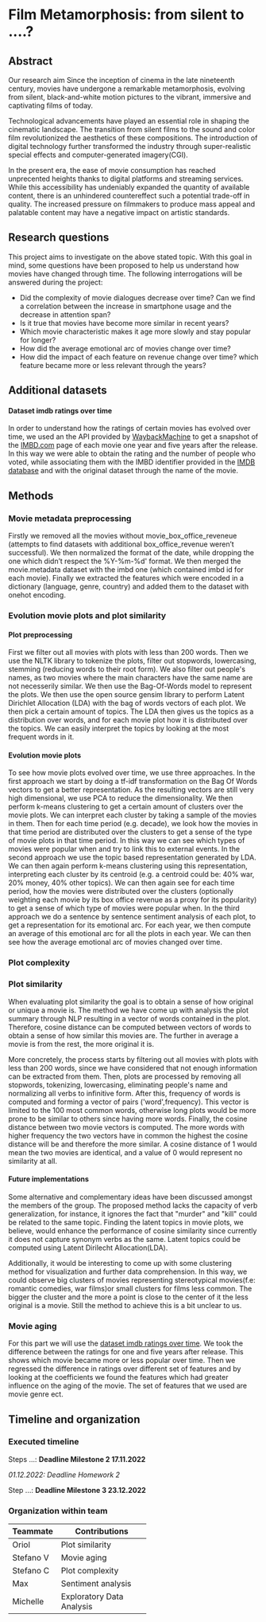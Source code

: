 # Film Metamorphosis: from silent to ....?

## Abstract

Our research aim 
Since the inception of cinema in the late nineteenth century, movies have undergone a remarkable metamorphosis, evolving from silent, black-and-white motion pictures to the vibrant, immersive and captivating films of today. 

Technological advancements have played an essential role in shaping the cinematic landscape. The transition from silent films to the sound and color film revolutionized the aesthetics of these compositions. The introduction of digital technology further transformed the industry through super-realistic special effects and computer-generated imagery(CGI).

In the present era, the ease of movie consumption has reached unprecented heights thanks to digital platforms and streaming services. While this accessibility has undeniably expanded the quantity of available content, there is an unhindered countereffect such a potential trade-off in quality. The increased pressure on filmmakers to produce mass appeal and palatable content may have a negative impact on artistic standards.



## Research questions
This project aims to investigate on the above stated topic. With this goal in mind, some questions have been proposed to help us understand how movies have changed through time. The following interrogations will be answered during the project:

- Did the complexity of movie dialogues decrease over time? Can we find a correlation between the increase in smartphone usage and the decrease in attention span? 
- Is it true that movies have become more similar in recent years? 
- Which movie characteristic makes it age more slowly and stay popular for longer?
- How did the average emotional arc of movies change over time? 
- How did the impact of each feature on revenue change over time? which feature became more or less relevant through the years? 


## Additional datasets

#### Dataset imdb ratings over time 

In order to understand how the ratings of certain movies has evolved over time, we used an the API provided by [WaybackMachine](https://archive.org/help/wayback_api.php) to get a snapshot of the [IMBD.com](https://www.imdb.com/) page of each movie one year and five years after the release. In this way we were able to obtain the rating and the number of people who voted, while associating them with the IMBD identifier provided in the [IMDB database](https://datasets.imdbws.com/title.basics.tsv.gz) and with the original dataset through the name of the movie.

<!-- imdb_ratings -->

## Methods

### Movie metadata preprocessing

Firstly we removed all the movies without movie_box_office_reveneue (attempts to find datasets with additional box_office_revenue weren’t successful). 
We then normalized the format of the date, while dropping the one which didn’t respect the %Y-%m-%d' format. 
We then merged the movie.metadata dataset with the imbd one (which contained imbd id for each movie). Finally we extracted the features which were encoded in a dictionary (language, genre, country) and added them to the dataset with onehot encoding. 

### Evolution movie plots and plot similarity
#### Plot preprocessing
First we filter out all movies with plots with less than 200 words. Then we use the NLTK library to tokenize the plots, filter out stopwords, lowercasing, stemming (reducing words to their root form). We also filter out people's names, as two movies where the main characters have the same name are not necesserily similar. We then use the Bag-Of-Words model to represent the plots. We then use the open source gensim library to perform Latent Dirichlet Allocation (LDA) with the bag of words vectors of each plot. We then pick a certain amount of topics. The LDA then gives us the topics as a distribution over words, and for each movie plot how it is distributed over the topics. We can easily interpret the topics by looking at the most frequent words in it. 

#### Evolution movie plots

To see how movie plots evolved over time, we use three approaches. In the first approach we start by doing a tf-idf transformation on the Bag Of Words vectors to get a better representation. As the resulting vectors are still very high dimensional, we use PCA to reduce the dimensionality. We then perform k-means clustering to get a certain amount of clusters over the movie plots. We can interpret each cluster by taking a sample of the movies in them. Then for each time period (e.g. decade), we look how the movies in that time period are distributed over the clusters to get a sense of the type of movie plots in that time period. In this way we can see which types of movies were popular when and try to link this to external events. In the second approach we use the topic based representation generated by LDA. We can then again perform k-means clustering using this representation, interpreting each cluster by its centroid (e.g. a centroid could be: 40% war, 20% money, 40% other topics). We can then again see for each time period, how the movies were distributed over the clusters (optionally weighting each movie by its box office revenue as a proxy for its popularity) to get a sense of which type of movies were popular when. In the third approach we do a sentence by sentence sentiment analysis of each plot, to get a representation for its emotional arc. For each year, we then compute an average of this emotional arc for all the plots in each year. We can then see how the average emotional arc of movies changed over time.

### Plot complexity

### Plot similarity
When evaluating plot similarity the goal is to obtain a sense of how original or unique a movie is. The method we have come up with analysis the plot summary through NLP resulting in a vector of words contained in the plot. Therefore, cosine distance can be computed between vectors of words to obtain a sense of how similar this movies are. The further in average a movie is from the rest, the more original it is.

More concretely, the process starts by filtering out all movies with plots with less than 200 words, since we have considered that not enough information can be extracted from them. Then, plots are processed by removing all stopwords, tokenizing, lowercasing, eliminating people's name and normalizing all verbs to infinitive form. After this, frequency of words is computed and forming a vector of pairs ('word',frequency). This vector is limited to the 100 most common words, otherwise long plots would be more prone to be similar to others since having more words. Finally, the cosine distance between two movie vectors is computed. The more words with higher frequency the two vectors have in common the highest the cosine distance will be and therefore the more similar. A cosine distance of 1 would mean the two movies are identical, and a value of 0 would represent no similarity at all.

#### Future implementations
Some alternative and complementary ideas have been discussed amongst the members of the group. The proposed method lacks the capacity of verb generalization, for instance, it ignores the fact that "murder" and "kill" could be related to the same topic. Finding the latent topics in movie plots, we believe, would enhance the performance of cosine similarity since currently it does not capture synonym verbs as the same. Latent topics could be computed using Latent Dirilecht Allocation(LDA).

Additionally, it would be interesting to come up with some clustering method for visualization and further data comprehension. In this way, we could observe big clusters of movies representing stereotypical movies(f.e: romantic comedies, war films)or small clusters for films less common. The bigger the cluster and the more a point is close to the center of it the less original is a movie. Still the method to achieve this is a bit unclear to us.

### Movie aging

For this part we will use the [dataset imdb ratings over time](#Dataset-imdb-ratings-over-time). We took the difference between the ratings for one and five years after release. This shows which movie became more or less popular over time. Then we regressed the difference in ratings over different set of features and by looking at the coefficients we found the features which had greater influence on the aging of the movie. The set of features that we used are movie genre ect. 


## Timeline and organization

### Executed timeline

Steps ...: **Deadline Milestone 2 17.11.2022**

*01.12.2022: Deadline Homework 2*

Step ...: **Deadline Milestone 3 23.12.2022**

### Organization within team

<table class="tg" style="table-layout: fixed; width: 342px">
<colgroup>
<col style="width: 16px">
<col style="width: 180px">
</colgroup>
<thead>
  <tr>
    <th class="tg-0lax">Teammate</th>
    <th class="tg-0lax">Contributions</th>
  </tr>
</thead>
<tbody>
  <tr>
    <td class="tg-0lax">Oriol </td>
    <td class="tg-0lax">Plot similarity</td>
  </tr>
  <tr>
    <td class="tg-0lax">Stefano V </td>
    <td class="tg-0lax">Movie aging</td>
  </tr>
  <tr>
    <td class="tg-0lax">Stefano C</td>
    <td class="tg-0lax">Plot complexity</td>
  </tr>
  <tr>
    <td class="tg-0lax">Max</td>
    <td class="tg-0lax">Sentiment analysis</td>
  </tr>
  <tr>
    <td class="tg-0lax">Michelle</td>
    <td class="tg-0lax">Exploratory Data Analysis</td>
  </tr>
</tbody>
</table>
